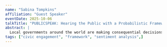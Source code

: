 ```yaml
---
name: "Sabina Tompkins"
affiliation: "Guest Speaker"
eventDate: 2025-10-06
talkTitle: "PUBLICSPEAK: Hearing the Public with a Probabilistic Framework"
abstract: |
  Local governments around the world are making consequential decisions on behalf of their constituents, and these constituents are responding with requests, advice, and assessments of their officials at public meetings. So many small meetings cannot be covered by traditional newsrooms at scale. We propose PublicSpeak, a probabilistic framework which can utilize meeting structure, domain knowledge, and linguistic information to discover public remarks in local government meetings. We then use our approach to inspect the issues raised by constituents in 7 cities across the United States. We evaluate our approach on a novel dataset of local government meetings and find that PublicSpeak improves over state-of-the-art by 10% on average, and by up to 40%.
tags: ["civic engagement", "framework", "sentiment analysis",]
---
```

